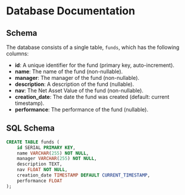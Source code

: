 # Database Documentation

## Schema

The database consists of a single table, `funds`, which has the following columns:

- **id**: A unique identifier for the fund (primary key, auto-increment).
- **name**: The name of the fund (non-nullable).
- **manager**: The manager of the fund (non-nullable).
- **description**: A description of the fund (nullable).
- **nav**: The Net Asset Value of the fund (non-nullable).
- **creation_date**: The date the fund was created (default: current timestamp).
- **performance**: The performance of the fund (nullable).

## SQL Schema

```sql
CREATE TABLE funds (
    id SERIAL PRIMARY KEY,
    name VARCHAR(255) NOT NULL,
    manager VARCHAR(255) NOT NULL,
    description TEXT,
    nav FLOAT NOT NULL,
    creation_date TIMESTAMP DEFAULT CURRENT_TIMESTAMP,
    performance FLOAT
);
